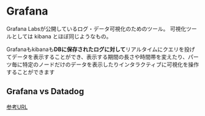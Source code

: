 # Grafana

Grafana Labsが公開しているログ・データ可視化のためのツール。
可視化ツールとしては kibana とほぼ同じようなもの。

Grafanaもkibanaも**DBに保存されたログに対して**リアルタイムにクエリを投げてデータを表示することができ、表示する期間の長さや時間帯を変えたり、パーツ毎に特定のノードだけのデータを表示したりインタラクティブに可視化を操作することができます


## Grafana vs Datadog

[参考URL](https://qiita.com/MetricFire/items/9f4f26f0f9186d5f9b84#:~:text=%E7%B5%B1%E5%90%88%E3%81%A7%E3%81%8D%E3%81%BE%E3%81%99%E3%80%82-,Grafana%E3%81%AF%E3%82%AA%E3%83%BC%E3%83%97%E3%83%B3%E3%82%BD%E3%83%BC%E3%82%B9%E3%81%A7%E3%81%82%E3%82%8A%E3%80%81%E7%84%A1%E6%96%99%E3%81%A7%E3%81%99%E3%80%82,%E3%81%AE%E3%82%A8%E3%83%B3%E3%82%BF%E3%83%BC%E3%83%97%E3%83%A9%E3%82%A4%E3%82%BA%E3%83%91%E3%83%83%E3%82%B1%E3%83%BC%E3%82%B8%E3%81%8C%E3%81%82%E3%82%8A%E3%81%BE%E3%81%99%E3%80%82)

